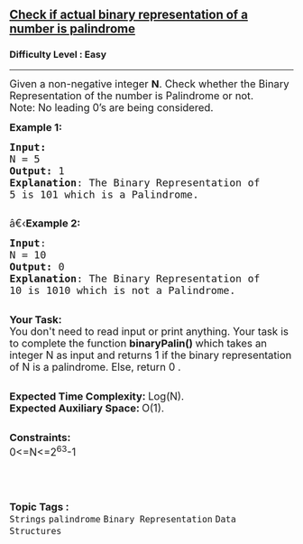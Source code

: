<h2><a href="https://www.geeksforgeeks.org/problems/check-if-actual-binary-representation-of-a-number-is-palindrome0624/1?page=2&category=Arrays,Strings&difficulty=Easy&sortBy=accuracy">Check if actual binary representation of a number is palindrome</a></h2><h3>Difficulty Level : Easy</h3><hr><div class="problems_problem_content__Xm_eO"><p><span style="font-size:18px">Given a non-negative integer <strong>N</strong>. Check whether the Binary Representation of the number is Palindrome or not.&nbsp;<br>
Note: No leading 0’s are being considered.</span></p>

<p><span style="font-size:18px"><strong>Example 1:</strong></span></p>

<pre><span style="font-size:18px"><strong>Input:</strong>
N = 5
<strong>Output:</strong> 1
<strong>Explanation</strong>: The Binary Representation of
5 is 101 which is a Palindrome.
</span>
</pre>

<p><span style="font-size:18px">â€‹<strong>Example 2:</strong></span></p>

<pre><span style="font-size:18px"><strong>Input</strong>: 
N = 10
<strong>Output:</strong> 0
<strong>Explanation</strong>: The Binary Representation of
10 is 1010 which is not a Palindrome.</span></pre>

<p><br>
<span style="font-size:18px"><strong>Your Task:</strong><br>
You don't need to read input or print anything. Your task is to complete the function <strong>binaryPalin()&nbsp;</strong>which takes an integer N as input and returns 1 if the binary representation of N is a palindrome. Else, return 0 .</span></p>

<p><br>
<span style="font-size:18px"><strong>Expected Time Complexity:&nbsp;</strong>Log(N).&nbsp;<br>
<strong>Expected Auxiliary Space:&nbsp;</strong>O(1).</span></p>

<p><br>
<span style="font-size:18px"><strong>Constraints:</strong><br>
0&lt;=N&lt;=2<sup>63</sup>-1</span></p>

<p>&nbsp;</p>
</div><br><p><span style=font-size:18px><strong>Topic Tags : </strong><br><code>Strings</code>&nbsp;<code>palindrome</code>&nbsp;<code>Binary Representation</code>&nbsp;<code>Data Structures</code>&nbsp;